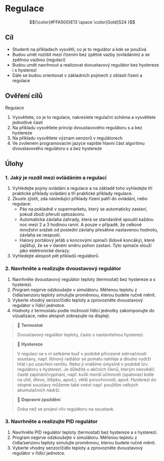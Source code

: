 [Co dodělat ]: #
[pojmy ]: #
<!-- 
Pojmy: 

Řízení, ovládání, regulace

Zpětná vazba

Regulátor

Soustava

Autoregulace

Spojité regulátory, nespojité, kvazispojitév


V tématu regulace zadat, aby do půdorysu přidali vytápění.. 




-->




# Regulace

$${\color{#FFA500}E13 \space \color{Gold}S24 }$$

## Cíl
-   Studenti na příkladech vysvětlí, co je to regulátor a kde se používá
-   Budou umět rozlišit mezi řízením bez zpětné vazby (ovládáním) a se zpětnou vazbou (regulací)
-   Budou umět navrhnout a realizovat dvoustavový regulátor bez hystereze i s hysterezí
-   Dále se budou orientovat v základních pojmech z oblasti řízení a regulace

## Ověření cílů

Regulace

1. Vysvětlete, co je to regulace, nakreslete regulační schéma a vysvětlete jednotlivé části
2. Na příkladu vysvětlete princip dvoustavového regulátoru s a bez hystereze
3. Na příkladu vysvětlete význam senzorů v regulátorech
4. Ve zvoleném programovacím jazyce napište hlavní část algoritmu dvoustavového regulátoru s a bez hystereze

## Úlohy

### 1. Jaký je rozdíl mezi ovládáním a regulací

1. Vyhledejte pojmy ovládání a regulace a na základě toho vyhledejte tři praktické příklady ovládání a tři praktické příklady regulace. 
2. Zkuste zjistit, zda následující příklady řízení patří do ovládání, nebo regulace:
    - Pás na pokladně v supermarketu, který se automaticky zastaví, pokud zboží přeruší optozávoru.
    - Automatická závlaha zahrady, která se standardně spouští každou noc mezi 2 a 3 hodinou ranní. A pouze v případě, že celkové množství srážek od poslední závlahy přesáhne nastavenou hodnotu, závlaha se nespustí.
    - Halový portálový jeřáb s koncovými spínači (lidově koncáky), které zajišťují, že se v daném směru pohon zastaví. Tyto spínače slouží jako elektronické dorazy.
3. Vyhledejte alespoň pět příkladů regulátorů.

### 2. Navrhněte a realizujte dvoustavový regulátor

1. Navrhněte dvoustavový regulátor teploty (termostat) bez hystereze a s hysterezí.
2. Program nejprve odzkoušejte v simulátoru. Měřenou teplotu z čidla/senzoru teploty simulujte proměnnou, kterou budete ručně měnit.
3. Vyberte vhodný senzor/čidlo teploty a zprovozněte dvoustavový regulátor v řídící jednotce.
4. Hodnoty z termostatu podle možností řídící jednotky zakomponujte do vizualizace, nebo alespoň zobrazujte na displeji.

> :key: **Termostat**
>
> Dvoustavový regulátor teploty, často s nastavitelnou hysterezí.

> :key: **Hystereze**
>
> V regulaci se s ní setkáme buď v podobě přirozené setrvačnosti soustavy, např. litinový radiátor se pomalu nahřeje a dlouho vydrží hřát i po uzavření ventilu. Nebo ji vnášíme úmyslně v podobě tzv. regulátoru s hysterezí. Je důležitá u akčních členů, kterým nesvědčí časté zapínání/vypínání, např. kvůli menší účinnosti (spalovací kotle na uhlí, dřevo, štěpku, apod.), větší poruchovosti, apod. Hysterezi do otopné soustavy můžeme také vnést např. použitím velkých akumulačních nádrží.

> :key: **Dopravní zpoždění**
>
> Doba než se projeví vliv regulátoru na soustavě.

### 3. Navrhněte a realizujte PID regulátor

1. Navrhněte PID regulátor teploty (termostat) bez hystereze a s hysterezí.
2. Program nejprve odzkoušejte v simulátoru. Měřenou teplotu z čidla/senzoru teploty simulujte proměnnou, kterou budete ručně měnit.
3. Vyberte vhodný senzor/čidlo teploty a zprovozněte dvoustavový regulátor v řídící jednotce.




